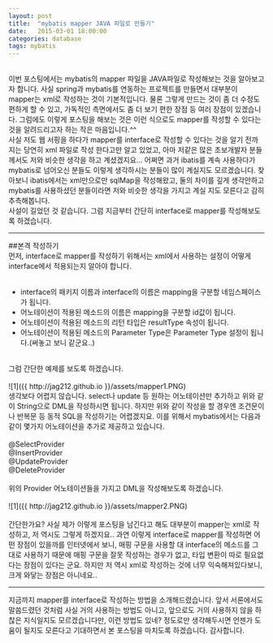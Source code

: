 ```yaml
---
layout: post
title:  "mybatis mapper JAVA 파일로 만들기"
date:   2015-03-01 18:00:00
categories: database
tags: mybatis
---
```

<br>
이번 포스팅에서는 mybatis의 mapper 파일을 JAVA파일로 작성해보는 것을 알아보고자 합니다.
사실 spring과 mybatis를 연동하는 프로젝트를 만들면서 대부분이 mapper는 xml로 작성하는 것이 기본적입니다.
물론 그렇게 만드는 것이 좀 더 수정도 편하게 할 수 있고, 가독적인 측면에서도 좀 더 보기 편한 장점 등 여러 장점이 있겠습니다.
그럼에도 이렇게 포스팅을 해보는 것은 이런 식으로도 mapper를 작성할 수 있다는 것을 알려드리고자 하는 작은 마음입니다.^^
<br>
사실 저도 웹 서핑을 하다가 mapper를 interface로 작성할 수 있다는 것을 알기 전까지는 당연히 xml 파일로 작성 한다고만
알고 있었고, 아마 저같은 많은 초보개발자 분들께서도 저와 비슷한 생각을 하고 계셨겠지요... 어쩌면 과거 ibatis를 계속 사용하다가
mybatis로 넘어오신 분들도 이렇게 생각하시는 분들이 많이 계실지도 모르겠습니다. 찾아보니 ibatis에서는 xml만으로만 sqlMap을
작성해왔고, 둘의 차이를 깊게 생각안하고 mybatis를 사용하셨던 분들이라면 저와 비슷한 생각을 가지고 계실 지도 모른다고 감히
추측해봅니다.
<br>
사설이 길었던 것 같습니다. 그럼 지금부터 간단히 interface로 mapper를 작성해보도록 하겠습니다.

---

##본격 작성하기
<br>
먼저, interface로 mapper를 작성하기 위해서는 xml에서 사용하는 설정이 어떻게 interface에서 적용되는지 알아야 합니다.<br>
<br>
*   interface의 패키지 이름과 interface의 이름은 mapping을 구분할 네임스페이스가 됩니다.
*   어노테이션이 적용된 메소드의 이름은 mapping을 구분할 id값이 됩니다.
*   어노테이션이 적용된 메소드의 리턴 타입은 resultType 속성이 됩니다.
*   어노테이션이 적용된 메소드의 Parameter Type은 Parameter Type 설정이 됩니다.(써놓고 보니 같군요..)

<br>
그럼 간단한 예제를 보도록 하겠습니다.<br><br>
![1]({{ http://jag212.github.io }}/assets/mapper1.PNG)
<br>
생각보다 어렵지 않습니다. select나 update 등 원하는 어노테이션만 추가하고 위와 같이 String으로 DML을 작성하시면 됩니다.
하지만 위와 같이 작성을 할 경우엔 조건문이나 반복문 등 동적 SQL을 작성하기는 어렵겠지요.
이를 위해서 mybatis에서는 다음과 같이 몇가지 어노테이션을 추가로 제공하고 있습니다.<br>
<br>
@SelectProvider<br>
@InsertProvider<br>
@UpdateProvider<br>
@DeleteProvider<br>
<br>
위의 Provider 어노테이션들을 가지고 DML을 작성해보도록 하겠습니다.
<br><br>
![1]({{ http://jag212.github.io }}/assets/mapper2.PNG)
<br><br>
간단한가요? 사실 제가 이렇게 포스팅을 남긴다고 해도 대부분이 mapper는 xml로 작성하고, 저 역시도 그렇게 하겠지요..
과연 이렇게 interface로 mapper를 작성하면 어떤 장점이 있을까를 인터넷에서 보니, 매핑 구문을 사용할 대 interface의 메소드를
그대로 사용하기 때문에 매핑 구문을 잘못 작성하는 경우가 없고, 타입 변환이 따로 필요없다는 장점이 있다는 군요.
하지만 저 역시 xml로 작성하는 것에 너무 익숙해져있다보니, 크게 와닿는 장점은 아니네요..

---

지금까지 mapper를 interface로 작성하는 방법을 소개해드렸습니다. 앞서 서론에서도 말씀드렸던 것처럼 사실 거의 사용하는 방법도
아니고, 앞으로도 거의 사용하지 않을 하찮은 지식일지도 모르겠습니다만, 이런 방법도 있네? 정도로만 생각해두시면 언젠가 도움이
될지도 모른다고 기대하면서 본 포스팅을 마치도록 하겠습니다. 감사합니다.